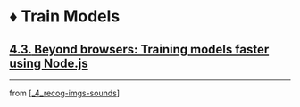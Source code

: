 # ♦️ Train Models

## [**4.3.** Beyond browsers: Training models faster using Node.js](https://livebook.manning.com/book/deep-learning-with-javascript/chapter-4/124)

---
from [[_4_recog-imgs-sounds]]

[//begin]: # "Autogenerated link references for markdown compatibility"
[_4_recog-imgs-sounds]: ../_4_recog-imgs-sounds.md "♦️ Recog Img + Sounds"
[//end]: # "Autogenerated link references"
